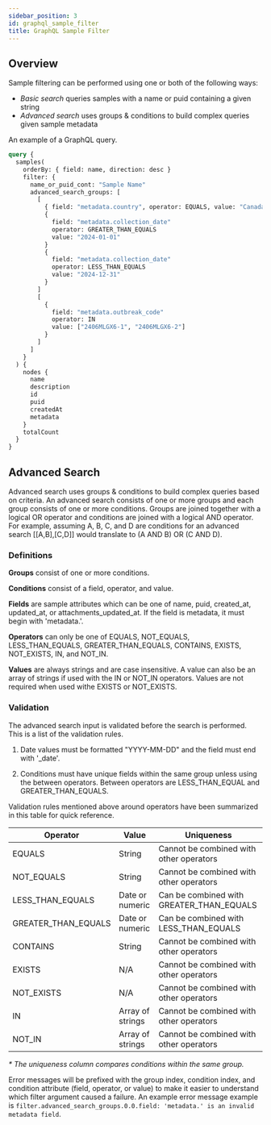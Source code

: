 ```yaml
---
sidebar_position: 3
id: graphql_sample_filter
title: GraphQL Sample Filter
---
```


## Overview

Sample filtering can be performed using one or both of the following ways:

- _Basic search_ queries samples with a name or puid containing a given string
- _Advanced search_ uses groups & conditions to build complex queries given sample metadata

An example of a GraphQL query.

```graphql
query {
  samples(
    orderBy: { field: name, direction: desc }
    filter: {
      name_or_puid_cont: "Sample Name"
      advanced_search_groups: [
        [
          { field: "metadata.country", operator: EQUALS, value: "Canada" }
          {
            field: "metadata.collection_date"
            operator: GREATER_THAN_EQUALS
            value: "2024-01-01"
          }
          {
            field: "metadata.collection_date"
            operator: LESS_THAN_EQUALS
            value: "2024-12-31"
          }
        ]
        [
          {
            field: "metadata.outbreak_code"
            operator: IN
            value: ["2406MLGX6-1", "2406MLGX6-2"]
          }
        ]
      ]
    }
  ) {
    nodes {
      name
      description
      id
      puid
      createdAt
      metadata
    }
    totalCount
  }
}
```

## Advanced Search

Advanced search uses groups & conditions to build complex queries based on criteria. An advanced search consists of one or more groups and each group consists of one or more conditions. Groups are joined together with a logical OR operator and conditions are joined with a logical AND operator. For example, assuming A, B, C, and D are conditions for an advanced search [[A,B],[C,D]] would translate to (A AND B) OR (C AND D).

### Definitions

**Groups** consist of one or more conditions.

**Conditions** consist of a field, operator, and value.

**Fields** are sample attributes which can be one of name, puid, created_at, updated_at, or attachments_updated_at. If the field is metadata, it must begin with 'metadata.'.

**Operators** can only be one of EQUALS, NOT_EQUALS, LESS_THAN_EQUALS, GREATER_THAN_EQUALS, CONTAINS, EXISTS, NOT_EXISTS, IN, and NOT_IN.

**Values** are always strings and are case insensitive. A value can also be an array of strings if used with the IN or NOT_IN operators. Values are not required when used withe EXISTS or NOT_EXISTS.

### Validation

The advanced search input is validated before the search is performed. This is a list of the validation rules.

1. Date values must be formatted "YYYY-MM-DD" and the field must end with '\_date'.

2. Conditions must have unique fields within the same group unless using the between operators. Between operators are LESS_THAN_EQUAL and GREATER_THAN_EQUALS.

Validation rules mentioned above around operators have been summarized in this table for quick reference.

| Operator            | Value            | Uniqueness                               |
| ------------------- | ---------------- | ---------------------------------------- |
| EQUALS              | String           | Cannot be combined with other operators  |
| NOT_EQUALS          | String           | Cannot be combined with other operators  |
| LESS_THAN_EQUALS    | Date or numeric  | Can be combined with GREATER_THAN_EQUALS |
| GREATER_THAN_EQUALS | Date or numeric  | Can be combined with LESS_THAN_EQUALS    |
| CONTAINS            | String           | Cannot be combined with other operators  |
| EXISTS              | N/A              | Cannot be combined with other operators  |
| NOT_EXISTS          | N/A              | Cannot be combined with other operators  |
| IN                  | Array of strings | Cannot be combined with other operators  |
| NOT_IN              | Array of strings | Cannot be combined with other operators  |

_\* The uniqueness column compares conditions within the same group._

Error messages will be prefixed with the group index, condition index, and condition attribute (field, operator, or value)
to make it easier to understand which filter argument caused a failure.
An example error message example is `filter.advanced_search_groups.0.0.field: 'metadata.' is an invalid metadata field`.
